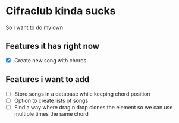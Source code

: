 # Cifraclub kinda sucks

So i want to do my own

## Features it has right now

- [x] Create new song with chords

## Features i want to add

- [ ] Store songs in a database while keeping chord position
- [ ] Option to create lists of songs
- [ ] Find a way where drag n drop clones the element so we can use multiple times the same chord

